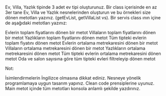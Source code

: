  Ev, Villa, Yazlık tipinde 3 adet ev tipi oluşturunuz. 
 Bir class içerisinde en az 3er tane Ev, Villa ve Yazlık nesnelerinden oluşturun ve bu örnekleri size dönen metotları yazınız. (getEvList, getVillaList vs). 
 Bir servis class ının içine de aşağıdaki metotları yazınız: 

 Evlerin toplam fiyatlarını dönen bir metot 
 Villaların toplam fiyatlarını dönen bir metot 
 Yazlıkların toplam fiyatlarını dönen metot 
 Tüm tipteki evlerin toplam fiyatını dönen metot 
 Evlerin ortalama metrekaresini dönen bir metot 
 Villaların ortalama metrekaresini dönen bir metot 
 Yazlıkların ortalama metrekaresini dönen metot 
 Tüm tipteki evlerin ortalama metrekaresini dönen metot 
 Oda ve salon sayısına göre tüm tipteki evleri filtreleyip dönen metot 

Not:

 İsimlendirmelerin İngilizce olmasına dikkat ediniz. 
 Nesneye yönelik programlamaya uygun tasarım yapınız. 
 Clean code prensiplerine uyunuz. 
 Main metot içinde tüm metotları konsola anlamlı şekilde yazdırınız.
